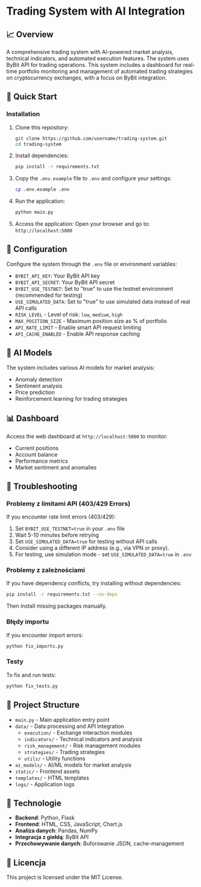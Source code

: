 # Trading System with AI Integration

## 📈 Overview
A comprehensive trading system with AI-powered market analysis, technical indicators, and automated execution features. The system uses ByBit API for trading operations.  This system includes a dashboard for real-time portfolio monitoring and management of automated trading strategies on cryptocurrency exchanges, with a focus on ByBit integration.

## 🚀 Quick Start

### Installation
1. Clone this repository:
   ```bash
   git clone https://github.com/username/trading-system.git
   cd trading-system
   ```
2. Install dependencies:
   ```bash
   pip install -r requirements.txt
   ```
3. Copy the `.env.example` file to `.env` and configure your settings:
   ```bash
   cp .env.example .env
   ```
4. Run the application:
   ```bash
   python main.py
   ```
5. Access the application: Open your browser and go to: `http://localhost:5000`


## 🔧 Configuration
Configure the system through the `.env` file or environment variables:
- `BYBIT_API_KEY`: Your ByBit API key
- `BYBIT_API_SECRET`: Your ByBit API secret
- `BYBIT_USE_TESTNET`: Set to "true" to use the testnet environment (recommended for testing)
- `USE_SIMULATED_DATA`: Set to "true" to use simulated data instead of real API calls
- `RISK_LEVEL` - Level of risk: `low`, `medium`, `high`
- `MAX_POSITION_SIZE` - Maximum position size as % of portfolio
- `API_RATE_LIMIT` - Enable smart API request limiting
- `API_CACHE_ENABLED` - Enable API response caching


## 🧠 AI Models
The system includes various AI models for market analysis:
- Anomaly detection
- Sentiment analysis
- Price prediction
- Reinforcement learning for trading strategies

## 📊 Dashboard
Access the web dashboard at `http://localhost:5000` to monitor:
- Current positions
- Account balance
- Performance metrics
- Market sentiment and anomalies

## 🔧 Troubleshooting

### Problemy z limitami API (403/429 Errors)
If you encounter rate limit errors (403/429):

1. Set `BYBIT_USE_TESTNET=true` in your `.env` file
2. Wait 5-10 minutes before retrying
3. Set `USE_SIMULATED_DATA=true` for testing without API calls
4. Consider using a different IP address (e.g., via VPN or proxy).
5. For testing, use simulation mode - set `USE_SIMULATED_DATA=true` in `.env`


### Problemy z zależnościami
If you have dependency conflicts, try installing without dependencies:
```bash
pip install -r requirements.txt --no-deps
```

Then install missing packages manually.

### Błędy importu
If you encounter import errors:
```bash
python fix_imports.py
```

### Testy
To fix and run tests:
```bash
python fix_tests.py
```


## 📁 Project Structure
- `main.py` - Main application entry point
- `data/` - Data processing and API integration
  - `execution/` - Exchange interaction modules
  - `indicators/` - Technical indicators and analysis
  - `risk_management/` - Risk management modules
  - `strategies/` - Trading strategies
  - `utils/` - Utility functions
- `ai_models/` - AI/ML models for market analysis
- `static/` - Frontend assets
- `templates/` - HTML templates
- `logs/` - Application logs

## 🔧 Technologie
- **Backend**: Python, Flask
- **Frontend**: HTML, CSS, JavaScript, Chart.js
- **Analiza danych**: Pandas, NumPy
- **Integracja z giełdą**: ByBit API
- **Przechowywanie danych**: Buforowanie JSON, cache-management

## 📄 Licencja

This project is licensed under the MIT License.